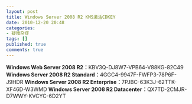 ```yaml
---
layout: post
title: Windows Server 2008 R2 KMS激活CDKEY
date: 2010-12-20 20:48
categories:
- 疑难杂症
tags: []
published: true
comments: true
---
```

<p><strong>Windows Web Server 2008 R2：</strong>KBV3Q-DJ8W7-VPB64-V88KG-82C49
<strong>Windows Server 2008 R2 Standard：</strong>4GGC4-9947F-FWFP3-78P6F-J9HDR
<strong>Windows Server 2008 R2 Enterprise：</strong>7PJBC-63K3J-62TTK-XF46D-W3WMD
<strong>Windows Server 2008 R2 Datacenter：</strong>QX7TD-2CMJR-D7WWY-KVCYC-6D2YT</p>
